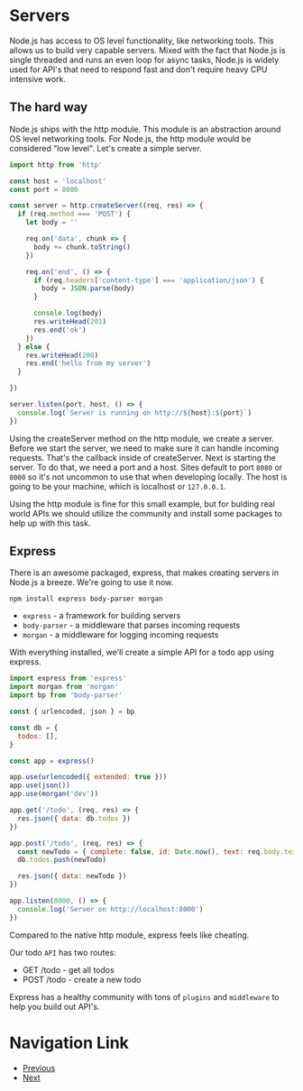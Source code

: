 # Servers
Node.js has access to OS level functionality, like networking tools. This allows us to build very capable servers. Mixed with the fact that Node.js is single threaded and runs an even loop for async tasks, Node.js is widely used for API's that need to respond fast and don't require heavy CPU intensive work.

## The hard way
Node.js ships with the http module. This module is an abstraction around OS level networking tools. For Node.js, the http module would be considered "low level". Let's create a simple server.

```js
import http from 'http'

const host = 'localhost'
const port = 8000

const server = http.createServer((req, res) => {
  if (req.method === 'POST') {
    let body = ''

    req.on('data', chunk => {
      body += chunk.toString()
    })

    req.on('end', () => {
      if (req.headers['content-type'] === 'application/json') {
        body = JSON.parse(body)
      }

      console.log(body)
      res.writeHead(201)
      res.end('ok')
    })
  } else {
    res.writeHead(200)
    res.end('hello from my server')
  }

})

server.listen(port, host, () => {
  console.log(`Server is running on http://${host}:${port}`)
})
```

Using the createServer method on the http module, we create a server. Before we start the server, we need to make sure it can handle incoming requests. That's the callback inside of createServer. Next is starting the server. To do that, we need a port and a host. Sites default to port `8080` or `8000` so it's not uncommon to use that when developing locally. The host is going to be your machine, which is localhost or `127.0.0.1`.

Using the http module is fine for this small example, but for bulding real world APIs we should utilize the community and install some packages to help up with this task.

## Express
There is an awesome packaged, express, that makes creating servers in Node.js a breeze. We're going to use it now.

`npm install express body-parser morgan`

- `express` - a framework for building servers
- `body-parser` - a middleware that parses incoming requests
- `morgan` - a middleware for logging incoming requests

With everything installed, we'll create a simple API for a todo app using express.

```js
import express from 'express'
import morgan from 'morgan'
import bp from 'body-parser'

const { urlencoded, json } = bp

const db = {
  todos: [],
}

const app = express()

app.use(urlencoded({ extended: true }))
app.use(json())
app.use(morgan('dev'))

app.get('/todo', (req, res) => {
  res.json({ data: db.todos })
})

app.post('/todo', (req, res) => {
  const newTodo = { complete: false, id: Date.now(), text: req.body.text }
  db.todos.push(newTodo)

  res.json({ data: newTodo })
})

app.listen(8000, () => {
  console.log('Server on http://localhost:8000')
})
```
Compared to the native http module, express feels like cheating.

Our todo `API` has two routes:

- GET /todo - get all todos
- POST /todo - create a new todo

Express has a healthy community with tons of `plugins` and `middleware` to help you build out API's.

# Navigation Link
- [Previous]()
- [Next]()